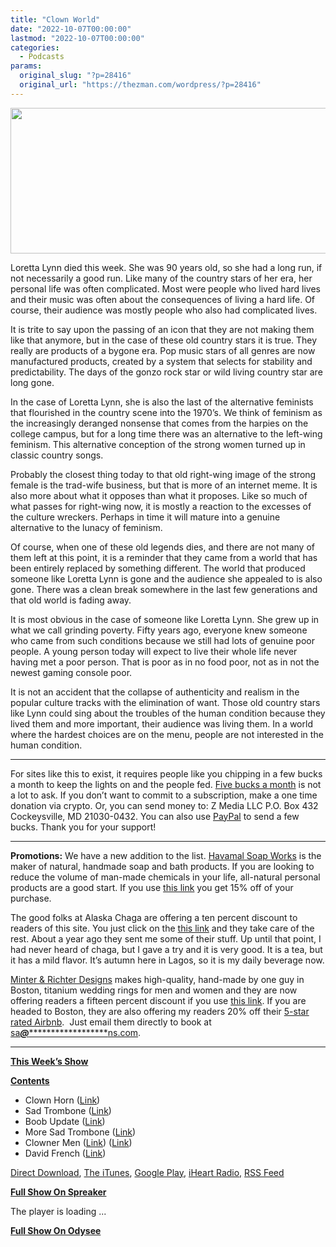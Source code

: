 ```yaml
---
title: "Clown World"
date: "2022-10-07T00:00:00"
lastmod: "2022-10-07T00:00:00"
categories:
  - Podcasts
params:
  original_slug: "?p=28416"
  original_url: "https://thezman.com/wordpress/?p=28416"
---
```


[<img
src="http://thezman.com/wordpress/wp-content/uploads/2018/01/Power-Hour.png"
decoding="async" width="600" height="233" />](http://thezman.com/wordpress/wp-content/uploads/2018/01/Power-Hour.png)

Loretta Lynn died this week. She was 90 years old, so she had a long
run, if not necessarily a good run. Like many of the country stars of
her era, her personal life was often complicated. Most were people who
lived hard lives and their music was often about the consequences of
living a hard life. Of course, their audience was mostly people who also
had complicated lives.

It is trite to say upon the passing of an icon that they are not making
them like that anymore, but in the case of these old country stars it is
true. They really are products of a bygone era. Pop music stars of all
genres are now manufactured products, created by a system that selects
for stability and predictability. The days of the gonzo rock star or
wild living country star are long gone.

In the case of Loretta Lynn, she is also the last of the alternative
feminists that flourished in the country scene into the 1970’s. We think
of feminism as the increasingly deranged nonsense that comes from the
harpies on the college campus, but for a long time there was an
alternative to the left-wing feminism. This alternative conception of
the strong women turned up in classic country songs.

Probably the closest thing today to that old right-wing image of the
strong female is the trad-wife business, but that is more of an internet
meme. It is also more about what it opposes than what it proposes. Like
so much of what passes for right-wing now, it is mostly a reaction to
the excesses of the culture wreckers. Perhaps in time it will mature
into a genuine alternative to the lunacy of feminism.

Of course, when one of these old legends dies, and there are not many of
them left at this point, it is a reminder that they came from a world
that has been entirely replaced by something different. The world that
produced someone like Loretta Lynn is gone and the audience she appealed
to is also gone. There was a clean break somewhere in the last few
generations and that old world is fading away.

It is most obvious in the case of someone like Loretta Lynn. She grew up
in what we call grinding poverty. Fifty years ago, everyone knew someone
who came from such conditions because we still had lots of genuine poor
people. A young person today will expect to live their whole life never
having met a poor person. That is poor as in no food poor, not as in not
the newest gaming console poor.

It is not an accident that the collapse of authenticity and realism in
the popular culture tracks with the elimination of want. Those old
country stars like Lynn could sing about the troubles of the human
condition because they lived them and more important, their audience was
living them. In a world where the hardest choices are on the menu,
people are not interested in the human condition.

------------------------------------------------------------------------

For sites like this to exist, it requires people like you chipping in a
few bucks a month to keep the lights on and the people fed.
<a href="https://www.subscribestar.com/the-z-blog"
rel="noopener noreferrer" target="_blank">Five bucks a month</a> is not
a lot to ask. If you don’t want to commit to a subscription, make a one
time donation via crypto. Or, you can send money to: Z Media LLC P.O.
Box 432 Cockeysville, MD 21030-0432. You can also use <a
href="https://www.paypal.com/cgi-bin/webscr?cmd=_s-xclick&amp;hosted_button_id=UDAS2Q8JYA6CN&amp;source=url"
rel="noopener noreferrer" target="_blank">PayPal</a> to send a few
bucks. Thank you for your support!

------------------------------------------------------------------------

**Promotions:** We have a new addition to the list.
<a href="https://havamalsoapworks.com/" rel="noopener"
target="_blank">Havamal Soap Works</a> is the maker of natural, handmade
soap and bath products. If you are looking to reduce the volume of
man-made chemicals in your life, all-natural personal products are a
good start. If you use
<a href="https://havamalsoapworks.com/discount/ZMAN" rel="noopener"
target="_blank">this link</a> you get 15% off of your purchase.

The good folks at Alaska Chaga are offering a ten percent discount to
readers of this site. You just click on the
<a href="https://alaskachaga.us/discount/ZMAN" rel="noopener noreferrer"
target="_blank">this link</a> and they take care of the rest. About a
year ago they sent me some of their stuff. Up until that point, I had
never heard of chaga, but I gave a try and it is very good. It is a tea,
but it has a mild flavor. It’s autumn here in Lagos, so it is my daily
beverage now.

<a href="https://www.minterandrichterdesigns.com/"
rel="noreferrer nofollow noopener" target="_blank">Minter &amp; Richter
Designs</a> makes high-quality, hand-made by one guy in Boston, titanium
wedding rings for men and women and they are now offering readers a
fifteen percent discount if you use
<a href="https://www.minterandrichterdesigns.com/discount/ZMAN"
rel="noreferrer nofollow noopener" target="_blank">this link</a>.
<span class="highlight"><span class="colour"><span class="font"><span class="size">If
you are headed to Boston, they are also offering my readers 20% off
their <a
href="https://www.airbnb.com/users/7988017/listings?user_id=7988017&amp;s=3"
rel="noopener noreferrer" target="_blank">5-star rated Airbnb</a>.  Just
email them directly to book at
<a href="mailto:sa***@*********************ns.com"
data-original-string="XqXYLs2+yfcy1w405KG0MQ==cb7YGcwkC2282mWTJW7GCJZSaOCk4YYR02e3eagVPb2ydzGzDUmGxmJm3dhg2SE/awY"><span
class="apbct-email-encoder"
data-original-string="9hGI/+sl6yx9Jy4iXv7Imw==cb7gnrtFlmzbsI6wQVHoMQhtlbC6pWvButP/fORPUI4QBy5pDtPQC4u/SR9hNyCUNCW"
title="This contact has been encoded by Anti-Spam by CleanTalk. Click to decode. To finish the decoding make sure that JavaScript is enabled in your browser.">sa<span
class="apbct-blur">***</span>@<span
class="apbct-blur">*********************</span>ns.com</span></a>.</span></span></span></span>

------------------------------------------------------------------------

**<u>This Week’s Show</u>**

**<u>Contents</u>**

-   Clown Horn (<a
    href="https://reason.com/2022/10/04/the-advantages-of-private-refugee-resettlement/"
    rel="noopener" target="_blank">Link</a>)
-   Sad Trombone (<a
    href="https://www.nationalreview.com/2022/10/what-to-make-of-the-herschel-walker-abortion-allegation/"
    rel="noopener" target="_blank">Link</a>)
-   Boob Update (<a
    href="https://www.huffpost.com/entry/staring-at-breasts-work_l_632cb870e4b0d12b540310ea"
    rel="noopener" target="_blank">Link</a>)
-   More Sad Trombone (<a
    href="https://www.wsj.com/articles/two-cheers-for-lizzo-and-james-madisons-flute-library-of-congress-history-appreciation-concert-founding-father-11664805822"
    rel="noopener" target="_blank">Link</a>)
-   Clowner Men
    (<a href="https://bettermanconference.com/better-man-conference/"
    rel="noopener" target="_blank">Link</a>)
    (<a href="https://jenniferbrownspeaks.com/meet-jennifer" rel="noopener"
    target="_blank">Link</a>)
-   David French (<a
    href="https://frenchpress.thedispatch.com/p/lifting-up-the-rock-on-the-gutter"
    rel="noopener" target="_blank">Link</a>)

<a href="https://api.spreaker.com/v2/episodes/51497159/download.mp3"
rel="noopener" target="_blank">Direct Download</a>, <a
href="https://itunes.apple.com/us/podcast/the-z-blog-power-hour/id1262799640?mt=2"
rel="noopener noreferrer" target="_blank">The iTunes</a>, <a
href="https://podcasts.google.com/?feed=aHR0cHM6Ly93d3cuc3ByZWFrZXIuY29tL3Nob3cvMjU4OTY1Ny9lcGlzb2Rlcy9mZWVk"
rel="noopener noreferrer" target="_blank">Google Play</a>, <a href="https://www.iheart.com/podcast/the-z-blog-power-hour-29246491/"
rel="noopener noreferrer" target="_blank">iHeart Radio,</a>
<a href="https://www.spreaker.com/show/2589657/episodes/feed"
rel="noopener noreferrer" target="_blank">RSS Feed</a>

**<u>Full Show On Spreaker</u>**

The player is loading ...

<span class="widget_spinner dark"></span>

**<u>Full Show On Odysee</u>**
